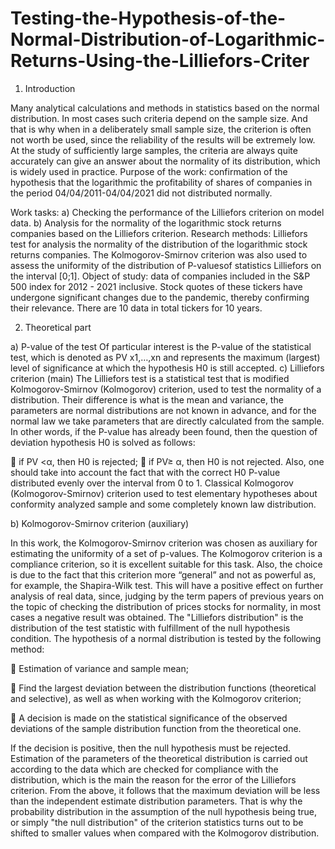 # Testing-the-Hypothesis-of-the-Normal-Distribution-of-Logarithmic-Returns-Using-the-Lilliefors-Criter
1. Introduction

 Many analytical calculations and methods in statistics
based on the normal distribution. In most cases
such criteria depend on the sample size. And that is why when
in a deliberately small sample size, the criterion is often not worth
be used, since the reliability of the results will be extremely low. At
the study of sufficiently large samples, the criteria are always
quite accurately can give an answer about the normality of its distribution, which is widely used in practice. Purpose of the work: confirmation of the hypothesis that the logarithmic the profitability of shares of companies in the period 04/04/2011-04/04/2021 did not distributed normally.

Work tasks:
a) Checking the performance of the Lilliefors criterion on model
data.
b) Analysis for the normality of the logarithmic stock returns
companies based on the Lilliefors criterion.
Research methods: Lilliefors test for analysis
the normality of the distribution of the logarithmic stock returns
companies. The Kolmogorov-Smirnov criterion was also used
to assess the uniformity of the distribution of P-values ​​of statistics
Lilliefors on the interval [0;1].
Object of study: data of companies included in the S&P 500 index for
2012 - 2021 inclusive. Stock quotes of these tickers
have undergone significant changes due to the pandemic,
thereby confirming their relevance. There are 10 data in total
tickers for 10 years.

2. Theoretical part

a) P-value of the test
Of particular interest is the P-value of the statistical test,
which is denoted as PV x1,…,xn and represents
the maximum (largest) level of significance at which
the hypothesis H0 is still accepted.
c) Lilliefors criterion (main)
The Lilliefors test is a statistical test that is
modified Kolmogorov-Smirnov (Kolmogorov) criterion,
used to test the normality of a distribution. Their difference is
what is the mean and variance, the parameters are normal
distributions are not known in advance, and for the normal law we take
parameters that are directly calculated from the sample.
In other words, if the P-value has already been found, then the question of deviation
hypothesis H0 is solved as follows:

 if PV <α, then H0 is rejected;
 if PV≥ α, then H0 is not rejected.
Also, one should take into account the fact that with the correct H0 P-value
distributed evenly over the interval from 0 to 1.
Classical Kolmogorov (Kolmogorov-Smirnov) criterion
used to test elementary hypotheses about conformity
analyzed sample and some completely known law
distribution.

b) Kolmogorov-Smirnov criterion (auxiliary)

In this work, the Kolmogorov-Smirnov criterion was chosen as
auxiliary for estimating the uniformity of a set of p-values.
The Kolmogorov criterion is a compliance criterion, so it is excellent
suitable for this task. Also, the choice is due to the fact that this criterion
more “general” and not as powerful as, for example, the Shapira-Wilk test.
This will have a positive effect on further analysis of real data, since,
judging by the term papers of previous years on the topic of checking the distribution of prices
stocks for normality, in most cases a negative result was obtained.
The "Lilliefors distribution" is the distribution of the test statistic with
fulfillment of the null hypothesis condition.
The hypothesis of a normal distribution is tested by the following method:

 Estimation of variance and sample mean;

 Find the largest deviation between the distribution functions
(theoretical and selective), as well as when working with the Kolmogorov criterion;

 A decision is made on the statistical significance of the observed
deviations of the sample distribution function from the theoretical one.

If the decision is positive, then the null hypothesis must be rejected.
Estimation of the parameters of the theoretical distribution is carried out according to the data
which are checked for compliance with the distribution, which is the main
the reason for the error of the Lilliefors criterion. From the above, it follows
that the maximum deviation will be less than the independent estimate
distribution parameters. That is why the probability distribution in
the assumption of the null hypothesis being true, or simply "the null
distribution" of the criterion statistics turns out to be shifted to smaller
values ​​when compared with the Kolmogorov distribution.
